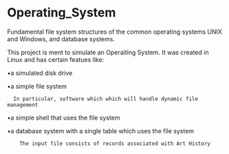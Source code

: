 # Operating_System
Fundamental file system structures of the common operating systems UNIX and Windows, and database systems.

This project is ment to simulate an Operaiting System. It was created in Linux and has certain featues like:

•a simulated disk drive

•a simple file system 
     
      In particular, software which which will handle dynamic file management

  •a simple shell that uses the file system

  •a database system with a single table which uses the file system
       
        The input file consists of records associated with Art History
